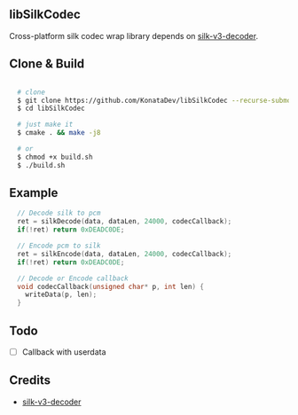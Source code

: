 ## libSilkCodec
Cross-platform silk codec wrap library depends on [silk-v3-decoder](https://github.com/kn007/silk-v3-decoder).

## Clone & Build
```bash

  # clone
  $ git clone https://github.com/KonataDev/libSilkCodec --recurse-submodules
  $ cd libSilkCodec

  # just make it
  $ cmake . && make -j8

  # or
  $ chmod +x build.sh
  $ ./build.sh
```

## Example
```C
  // Decode silk to pcm
  ret = silkDecode(data, dataLen, 24000, codecCallback);
  if(!ret) return 0xDEADC0DE;

  // Encode pcm to silk
  ret = silkEncode(data, dataLen, 24000, codecCallback);
  if(!ret) return 0xDEADC0DE;

  // Decode or Encode callback
  void codecCallback(unsigned char* p, int len) {
    writeData(p, len);
  }

```

## Todo
- [ ] Callback with userdata

## Credits
- [silk-v3-decoder](https://github.com/kn007/silk-v3-decoder)
